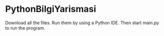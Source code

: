 # PythonBilgiYarismasi

Download all the files. Run them by using a Python IDE. Then start main.py to run the program.

